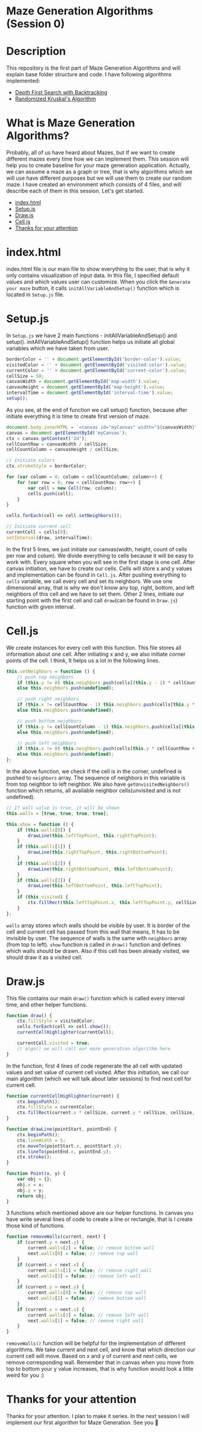 # Maze Generation Algorithms (Session 0)

# Description

This repository is the first part of Maze Generation Algorithms and will explain base folder structure and code. I have following algorithms implemented:

-   [Depth First Search with Backtracking](https://github.com/VusalIs/Maze-Generation-Algorithms-Session-1-)
- [Randomized Kruskal's Algorithm](https://github.com/VusalIs/Maze-Generation-Algorithms-Session-2-)

# What is Maze Generation Algorithms?

Probably, all of us have heard about Mazes, but If we want to create different mazes every time how we can implement them. This session will help you to create baseline for your maze generation application. Actually, we can assume a maze as a graph or tree, that is why algorithms which we will use have different purposes but we will use them to create our random maze. I have created an environment which consists of 4 files, and will describe each of them in this session. Let's get started.

-   [index.html](#index.html)
-   [Setup.js](#Setup\.js)
-   [Draw.js](#Draw.js)
-   [Cell.js](#Cell.js)
-   [Thanks for your attention](#Thanks-for-your-attention)

# index.html

index.html file is our main file to show everything to the user, that is why it only contains visualization of input data. In this file, I specified default values and which values user can customize. When you click the `Generate your maze` button, it calls `initAllVariableAndSetup()` function which is located in `Setup.js` file.

# Setup.js

In `Setup.js` we have 2 main functions - initAllVariableAndSetup() and setup(). initAllVariableAndSetup() function helps us initiate all global variables which we have taken from user.

```javascript
borderColor = '' + document.getElementById('border-color').value;
visitedColor = '' + document.getElementById('visited-color').value;
currentColor = '' + document.getElementById('current-color').value;
cellSize = 50;
canvasWidth = document.getElementById('map-width').value;
canvasHeight = document.getElementById('map-height').value;
intervalTime = document.getElementById('interval-time').value;
setup();
```

As you see, at the end of function we call setup() function, because after initiate everything it is time to create first version of maze.

```javascript
document.body.innerHTML = `<canvas id="myCanvas" width="${canvasWidth}" height="${canvasHeight}"></canvas>`;
canvas = document.getElementById('myCanvas');
ctx = canvas.getContext('2d');
cellCountRow = canvasWidth / cellSize;
cellCountColumn = canvasHeight / cellSize;

// Initiate colors
ctx.strokeStyle = borderColor;

for (var column = 0; column < cellCountColumn; column++) {
    for (var row = 0; row < cellCountRow; row++) {
        var cell = new Cell(row, column);
        cells.push(cell);
    }
}

cells.forEach(cell => cell.setNeighbors());

// Initiate current cell
currentCell = cells[0];
setInterval(draw, intervalTime);
```

In the first 5 lines, we just initiate our canvas(width, height, count of cells per row and colum). We divide everything to cells because it will be easy to work with. Every square when you will see in the first stage is one cell. After canvas initiation, we have to create our cells. Cells will store x and y values and implementation can be found in `Cell.js`. After pushing everything to `cells` variable, we call every cell and set its neighbors. We use one dimensional array, that is why we don't know any top, right, bottom, and left neighbors of this cell and we have to set them. Other 2 lines, initiate our starting point with the first cell and call `draw`(can be found in `Draw.js`) function with given interval.

# Cell.js

We create instances for every cell with this function. This file stores all information about one cell. After initiating x and y, we also initiate corner points of the cell. I think, It helps us a lot in the following lines.

```javascript
this.setNeighbors = function () {
    // push top neighbors
    if (this.y != 0) this.neighbors.push(cells[(this.y - 1) * cellCountRow + this.x]);
    else this.neighbors.push(undefined);

    // push right neighbors
    if (this.x != cellCountRow - 1) this.neighbors.push(cells[this.y * cellCountRow + this.x + 1]);
    else this.neighbors.push(undefined);

    // push bottom neighbors
    if (this.y != cellCountColumn - 1) this.neighbors.push(cells[(this.y + 1) * cellCountRow + this.x]);
    else this.neighbors.push(undefined);

    // push left neighbors
    if (this.x != 0) this.neighbors.push(cells[this.y * cellCountRow + this.x - 1]);
    else this.neighbors.push(undefined);
};
```

In the above function, we check if the cell is in the corner, undefined is pushed to `neighbors` array. The sequence of neighbors in this variable is from top neighbor to left neighbor. We also have `getUnvisitedNeighbors()` function which returns, all available neighbor cells(unvisited and is not undefined).

```javascript
// If wall value is true, it will be shown
this.walls = [true, true, true, true];

this.show = function () {
    if (this.walls[0]) {
        drawLine(this.leftTopPoint, this.rightTopPoint);
    }
    if (this.walls[1]) {
        drawLine(this.rightTopPoint, this.rightBottomPoint);
    }
    if (this.walls[2]) {
        drawLine(this.rightBottomPoint, this.leftBottomPoint);
    }
    if (this.walls[3]) {
        drawLine(this.leftBottomPoint, this.leftTopPoint);
    }
    if (this.visited) {
        ctx.fillRect(this.leftTopPoint.x, this.leftTopPoint.y, cellSize, cellSize);
    }
};
```

`walls` array stores which walls should be visible by user. It is border of the cell and current cell has passed from this wall that means, It has to be invisible by user. The sequence of walls is the same with `neighbors` array (from top to left). `show` function is called in `draw()` function and defines which walls should be drawn. Also if this cell has been already visited, we should draw it as a visited cell.

# Draw.js

This file contains our main `draw()` function which is called every interval time, and other helper functions.

```javascript
function draw() {
    ctx.fillStyle = visitedColor;
    cells.forEach(cell => cell.show());
    currentCellHighlighter(currentCell);

    currentCell.visited = true;
    // algo() we will call our maze generation algorithm here
}
```

In the function, first 4 lines of code regenerate the all cell with updated values and set value of current cell visited. After this initiation, we call our main algorithm (which we will talk about later sessions) to find next cell for current cell.

```javascript
function currentCellHighlighter(current) {
    ctx.beginPath();
    ctx.fillStyle = currentColor;
    ctx.fillRect(current.x * cellSize, current.y * cellSize, cellSize, cellSize);
}

function drawLine(pointStart, pointEnd) {
    ctx.beginPath();
    ctx.lineWidth = 5;
    ctx.moveTo(pointStart.x, pointStart.y);
    ctx.lineTo(pointEnd.x, pointEnd.y);
    ctx.stroke();
}

function Point(x, y) {
    var obj = {};
    obj.x = x;
    obj.y = y;
    return obj;
}
```

3 functions which mentioned above are our helper functions. In canvas you have write several lines of code to create a line or rectangle, that is I create those kind of functions.

```javascript
function removeWalls(current, next) {
    if (current.y < next.y) {
        current.walls[2] = false; // remove bottom wall
        next.walls[0] = false; // remove top wall
    }
    if (current.x < next.x) {
        current.walls[1] = false; // remove right wall
        next.walls[3] = false; // remove left wall
    }
    if (current.y > next.y) {
        current.walls[0] = false; // remove top wall
        next.walls[2] = false; // remove bottom wall
    }
    if (current.x > next.x) {
        current.walls[3] = false; // remove left wall
        next.walls[1] = false; // remove right wall
    }
}
```

`removeWalls()` function will be helpful for the implementation of different algorithms. We take current and next cell, and know that which direction our current cell will move. Based on x and y of current and next cells, we remove corresponding wall. Remember that in canvas when you move from top to bottom your y value increases, that is why function would look a little weird for you :)

# Thanks for your attention

Thanks for your attention. I plan to make it series. In the next session I will implement our first algorithm for Maze Generation. See you 👋
